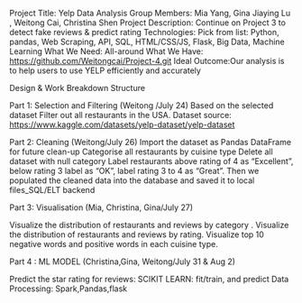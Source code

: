 Project Title:  Yelp Data Analysis
Group Members: Mia Yang, Gina Jiaying Lu , Weitong Cai, Christina Shen
Project Description: Continue on Project 3 to detect fake reviews & predict rating
Technologies: Pick from list: Python, pandas, Web Scraping, API, SQL, HTML/CSS/JS, Flask, Big Data, Machine Learning
What We Need: All-around
What We Have: https://github.com/Weitongcai/Project-4.git
Ideal Outcome:Our analysis is to help users to use YELP efficiently and accurately

Design & Work Breakdown Structure

Part 1: Selection and Filtering (Weitong /July 24)
Based on the selected dataset Filter out  all restaurants in the USA.
Dataset source: https://www.kaggle.com/datasets/yelp-dataset/yelp-dataset

Part 2: Cleaning (Weitong/July 26)
Import the dataset as Pandas DataFrame for future clean-up
Categorise all restaurants by cuisine type 
Delete all dataset with null category
Label restaurants above rating of 4 as “Excellent”, below rating 3 label as “OK”, label rating 3 to 4 as “Great”.
Then we populated the cleaned data into the database and saved it to local files_SQL/ELT backend

Part 3: Visualisation (Mia, Christina, Gina/July 27)

Visualize the distribution of restaurants and reviews by category .
Visualize the distribution of restaurants and reviews by rating.
Visualize top 10 negative words and positive words in each cuisine type.


Part 4 : ML MODEL  (Christina,Gina, Weitong/July 31 & Aug 2)

Predict the star rating for reviews:
SCIKIT LEARN: fit/train, and predict
Data Processing: Spark,Pandas,flask


